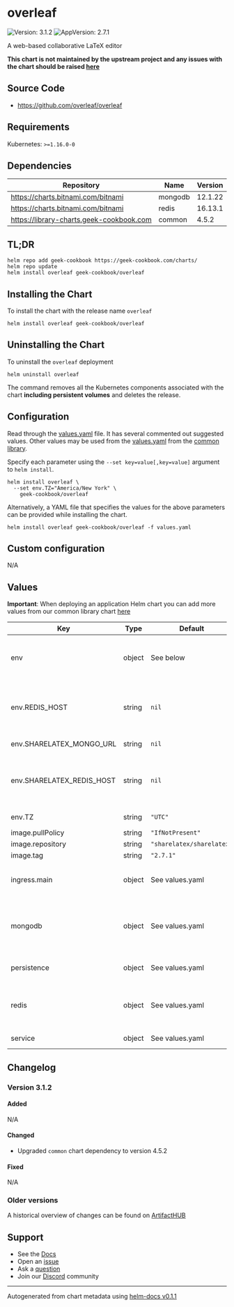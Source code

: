 # overleaf

![Version: 3.1.2](https://img.shields.io/badge/Version-3.1.2-informational?style=flat-square) ![AppVersion: 2.7.1](https://img.shields.io/badge/AppVersion-2.7.1-informational?style=flat-square)

A web-based collaborative LaTeX editor

**This chart is not maintained by the upstream project and any issues with the chart should be raised [here](https://github.com/geek-cookbook/charts/issues/new/choose)**

## Source Code

* <https://github.com/overleaf/overleaf>

## Requirements

Kubernetes: `>=1.16.0-0`

## Dependencies

| Repository | Name | Version |
|------------|------|---------|
| https://charts.bitnami.com/bitnami | mongodb | 12.1.22 |
| https://charts.bitnami.com/bitnami | redis | 16.13.1 |
| https://library-charts.geek-cookbook.com | common | 4.5.2 |

## TL;DR

```console
helm repo add geek-cookbook https://geek-cookbook.com/charts/
helm repo update
helm install overleaf geek-cookbook/overleaf
```

## Installing the Chart

To install the chart with the release name `overleaf`

```console
helm install overleaf geek-cookbook/overleaf
```

## Uninstalling the Chart

To uninstall the `overleaf` deployment

```console
helm uninstall overleaf
```

The command removes all the Kubernetes components associated with the chart **including persistent volumes** and deletes the release.

## Configuration

Read through the [values.yaml](./values.yaml) file. It has several commented out suggested values.
Other values may be used from the [values.yaml](https://github.com/geek-cookbook/library-charts/tree/main/charts/stable/common/values.yaml) from the [common library](https://github.com/geek-cookbook/library-charts/tree/main/charts/stable/common).

Specify each parameter using the `--set key=value[,key=value]` argument to `helm install`.

```console
helm install overleaf \
  --set env.TZ="America/New York" \
    geek-cookbook/overleaf
```

Alternatively, a YAML file that specifies the values for the above parameters can be provided while installing the chart.

```console
helm install overleaf geek-cookbook/overleaf -f values.yaml
```

## Custom configuration

N/A

## Values

**Important**: When deploying an application Helm chart you can add more values from our common library chart [here](https://github.com/geek-cookbook/library-charts/tree/main/charts/stable/common)

| Key | Type | Default | Description |
|-----|------|---------|-------------|
| env | object | See below | environment variables. See more environment variables in the [overleaf documentation](https://github.com/overleaf/overleaf/wiki/Configuring-Overleaf). |
| env.REDIS_HOST | string | `nil` | The host name of the Redis instance to use. (Both `SHARELATEX_REDIS_HOST` and `REDIS_HOST` are required) |
| env.SHARELATEX_MONGO_URL | string | `nil` | The URL of the Mongo database to use. |
| env.SHARELATEX_REDIS_HOST | string | `nil` | The host name of the Redis instance to use. (Both `SHARELATEX_REDIS_HOST` and `REDIS_HOST` are required) |
| env.TZ | string | `"UTC"` | Set the container timezone |
| image.pullPolicy | string | `"IfNotPresent"` | image pull policy |
| image.repository | string | `"sharelatex/sharelatex"` | image repository |
| image.tag | string | `"2.7.1"` | image tag |
| ingress.main | object | See values.yaml | Enable and configure ingress settings for the chart under this key. |
| mongodb | object | See values.yaml | Enable and configure mongodb database subchart under this key.    For more options see [mongodb chart documentation](https://github.com/bitnami/charts/tree/master/bitnami/mongodb) |
| persistence | object | See values.yaml | Configure persistence settings for the chart under this key. |
| redis | object | See values.yaml | Enable and configure redis subchart under this key.    For more options see [redis chart documentation](https://github.com/bitnami/charts/tree/master/bitnami/redis) |
| service | object | See values.yaml | Configures service settings for the chart. |

## Changelog

### Version 3.1.2

#### Added

N/A

#### Changed

* Upgraded `common` chart dependency to version 4.5.2

#### Fixed

N/A

### Older versions

A historical overview of changes can be found on [ArtifactHUB](https://artifacthub.io/packages/helm/geek-cookbook/overleaf?modal=changelog)

## Support

- See the [Docs](https://docs.geek-cookbook.com/our-helm-charts/getting-started/)
- Open an [issue](https://github.com/geek-cookbook/charts/issues/new/choose)
- Ask a [question](https://github.com/geek-cookbook/organization/discussions)
- Join our [Discord](https://discord.gg/sTMX7Vh) community

----------------------------------------------
Autogenerated from chart metadata using [helm-docs v0.1.1](https://github.com/geek-cookbook/helm-docs/releases/v0.1.1)
